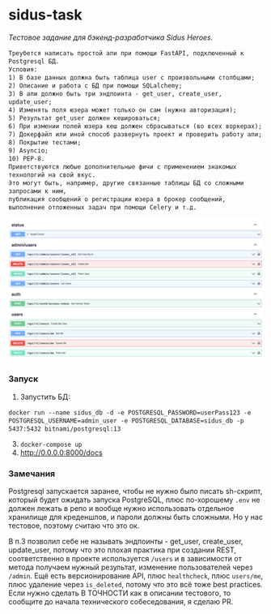 # sidus-task

_Тестовое задание для бэкенд-разработчика Sidus Heroes._

```
Треубется написать простой апи при помощи FastAPI, подключенный к Postgresql БД.
Условия:
1) В базе данных должна быть таблица user с произвольными столбцами;
2) Описание и работа с БД при помощи SQLalchemy;
3) В апи должно быть три эндпоинта - get_user, сreate_user, update_user;
4) Изменять поля юзера может только он сам (нужна авторизация);
5) Результат get_user должен кешироваться;
6) При измении полей юзера кеш должен сбрасываться (во всех воркерах);
7) Докерфайл или иной способ развернуть проект и проверить работу апи;
8) Покрытие тестами;
9) Asyncio;
10) PEP-8.
Приветствуются любые дополнительные фичи с применением знакомых технологий на свой вкус.
Это могут быть, например, другие связанные таблицы БД cо сложными запросами к ним,
публикация сообщений о регистрации юзера в брокер сообщений,
выполнение отложенных задач при помощи Сelery и т.д.
```

<img src="demo-sidus-api.png">

### Запуск

1. Запустить БД: 
```
docker run --name sidus_db -d -e POSTGRESQL_PASSWORD=userPass123 -e POSTGRESQL_USERNAME=admin_user -e POSTGRESQL_DATABASE=sidus_db -p 5437:5432 bitnami/postgresql:13
```
3. `docker-compose up`
4. http://0.0.0.0:8000/docs

### Замечания

Postgresql запускается заранее, чтобы не нужно было писать sh-скрипт, который будет ожидать запуска PostgreSQL, плюс по-хорошему `.env` не должен лежать в репо и вообще нужно использовать отдельное хранилище для креденшлов, и пароли должны быть сложными. Но у нас тестовое, поэтому считаю что это ок.

В п.3 позволил себе не называть эндпоинты - get_user, сreate_user, update_user, потому что это плохая практика при создании REST, соответственно в проекте используется `/users` и в зависимости от метода получаем нужный результат, изменение пользователей через `/admin`. Ещё есть версионирование API, плюс `healthcheck`, плюс `users/me`, плюс удаление через `is_deleted`, потому что это всё тоже best practices. Если нужно сделать В ТОЧНОСТИ как в описании тестового, то сообщите до начала технического собеседования, я сделаю PR.
